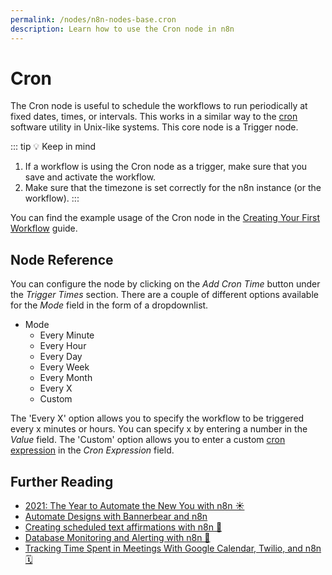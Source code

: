 ```yaml
---
permalink: /nodes/n8n-nodes-base.cron
description: Learn how to use the Cron node in n8n
---
```


# Cron

The Cron node is useful to schedule the workflows to run periodically at fixed dates, times, or intervals. This works in a similar way to the [cron](https://en.wikipedia.org/wiki/Cron) software utility in Unix-like systems. This core node is a Trigger node.

::: tip 💡 Keep in mind
1. If a workflow is using the Cron node as a trigger, make sure that you save and activate the workflow.
2. Make sure that the timezone is set correctly for the n8n instance (or the workflow).
:::

You can find the example usage of the Cron node in the [Creating Your First Workflow](../../../../getting-started/creating-your-first-workflow.md) guide.


## Node Reference

You can configure the node by clicking on the *Add Cron Time* button under the *Trigger Times* section. There are a couple of different options available for the *Mode* field in the form of a dropdownlist.

- Mode
    - Every Minute
    - Every Hour
    - Every Day
    - Every Week
    - Every Month
    - Every X
    - Custom

The 'Every X' option allows you to specify the workflow to be triggered every x minutes or hours. You can specify x by entering a number in the *Value* field. The 'Custom' option allows you to enter a custom [cron expression](https://en.wikipedia.org/wiki/Cron#CRON_expression) in the *Cron Expression* field.


## Further Reading

- [2021: The Year to Automate the New You with n8n ☀️](https://n8n.io/blog/2021-the-year-to-automate-the-new-you-with-n8n/)
- [Automate Designs with Bannerbear and n8n](https://medium.com/n8n-io/automate-designs-with-bannerbear-and-n8n-2b64c94b54db)
- [Creating scheduled text affirmations with n8n 🤟](https://medium.com/n8n-io/creating-scheduled-text-affirmations-with-n8n-1c4189efae19)
- [Database Monitoring and Alerting with n8n 📡](https://medium.com/n8n-io/database-monitoring-and-alerting-with-n8n-f5082df7bdb2)
- [Tracking Time Spent in Meetings With Google Calendar, Twilio, and n8n 🗓](https://medium.com/n8n-io/tracking-time-spent-in-meetings-with-google-calendar-twilio-and-n8n-a5d00f77da8c)
